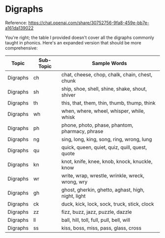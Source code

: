 # Digraphs

Reference: <https://chat.openai.com/share/30752756-9fa8-459e-bb7e-a161da139022>

You're right; the table I provided doesn't cover all the digraphs commonly taught in phonics. Here's an expanded version that should be more comprehensive:

| Topic    | Sub-Topic | Sample Words                                       |
| -------- | --------- | -------------------------------------------------- |
| Digraphs | ch        | chat, cheese, chop, chalk, chain, chest, chunk     |
| Digraphs | sh        | ship, shoe, shell, shine, shake, shout, shiver     |
| Digraphs | th        | this, that, them, thin, thumb, thump, think        |
| Digraphs | wh        | when, where, wheel, whisper, while, whisk          |
| Digraphs | ph        | phone, photo, phase, phantom, pharmacy, phrase     |
| Digraphs | ng        | sing, long, king, song, ring, wrong, lung          |
| Digraphs | qu        | quick, queen, quiet, quiz, quill, quest, quote     |
| Digraphs | kn        | knot, knife, knee, knob, knock, knuckle, know      |
| Digraphs | wr        | write, wrap, wrestle, wrinkle, wreck, wrong, wry   |
| Digraphs | gh        | ghost, gherkin, ghetto, aghast, high, night, light |
| Digraphs | ck        | duck, kick, lock, sock, truck, stick, clock        |
| Digraphs | zz        | fizz, buzz, jazz, puzzle, dazzle                   |
| Digraphs | ll        | ball, hill, toll, full, pull, bell, will           |
| Digraphs | ss        | kiss, boss, miss, pass, glass, cross               |
